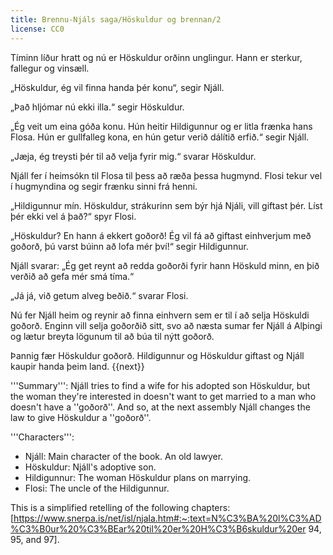 ```yaml
---
title: Brennu-Njáls saga/Höskuldur og brennan/2
license: CC0
---
```


<Book audio="Njáls saga hluti 2.mp3">
Tíminn líður hratt og nú er Höskuldur orðinn unglingur. Hann er sterkur, fallegur og vinsæll.

„Höskuldur, ég vil finna handa þér konu“, segir Njáll.

„Það hljómar nú ekki illa.“ segir Höskuldur.

„Ég veit um eina góða konu. Hún heitir Hildigunnur og er litla frænka hans Flosa. Hún er gullfalleg kona, en hún getur verið dálítið erfið.“ segir Njáll.

„Jæja, ég treysti þér til að velja fyrir mig.“ svarar Höskuldur.

Njáll fer í heimsókn til Flosa til þess að ræða þessa hugmynd. Flosi tekur vel í hugmyndina og segir frænku sinni frá henni.

„Hildigunnur mín. Höskuldur, strákurinn sem býr hjá Njáli, vill giftast þér. Líst þér ekki vel á það?“ spyr Flosi.

„Höskuldur? En hann á ekkert goðorð! Ég vil fá að giftast einhverjum með goðorð, þú varst búinn að lofa mér því!“ segir Hildigunnur.

Njáll svarar: „Ég get reynt að redda goðorði fyrir hann Höskuld minn, en þið verðið að gefa mér smá tíma.“

„Já já, við getum alveg beðið.“ svarar Flosi.

Nú fer Njáll heim og reynir að finna einhvern sem er til í að selja Höskuldi goðorð. Enginn vill selja goðorðið sitt, svo að næsta sumar fer Njáll á Alþingi og lætur breyta lögunum til að búa til nýtt goðorð.

Þannig fær Höskuldur goðorð. Hildigunnur og Höskuldur giftast og Njáll kaupir handa þeim land.
</Book>
{{next}}

<div class="notes">

'''Summary''': Njáll tries to find a wife for his adopted son Höskuldur, but the woman they're interested in doesn't want to get married to a man who doesn't have a ''goðorð''. And so, at the next assembly Njáll changes the law to give Höskuldur a ''goðorð''.

'''Characters''':

* Njáll: Main character of the book. An old lawyer.
* Höskuldur: Njáll's adoptive son.
* Hildigunnur: The woman Höskuldur plans on marrying.
* Flosi: The uncle of the Hildigunnur.

This is a simplified retelling of the following chapters: [https://www.snerpa.is/net/isl/njala.htm#:~:text=N%C3%BA%20l%C3%AD%C3%B0ur%20%C3%BEar%20til%20er%20H%C3%B6skuldur%20er 94, 95, and 97].
</div>
